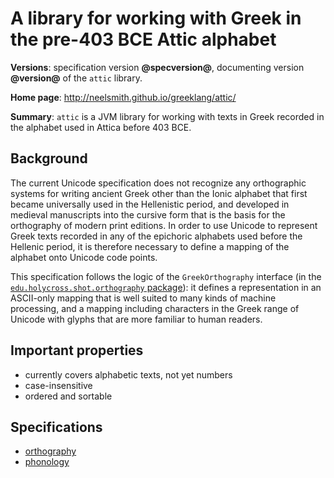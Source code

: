 # A library for working with Greek in the pre-403 BCE Attic alphabet  #

**Versions**: specification version **@specversion@**, documenting version **@version@** of the `attic` library.

**Home page**: <http://neelsmith.github.io/greeklang/attic/>

**Summary**: `attic` is a JVM library for working with texts in Greek recorded in the alphabet used in Attica before 403 BCE.



## Background

The current Unicode specification does not recognize any orthographic systems for writing ancient Greek other than the Ionic alphabet that first became universally used in the Hellenistic period, and developed in medieval manuscripts into the cursive form that is the basis for the orthography of modern print editions. In order to use Unicode to represent Greek texts recorded in any of the epichoric alphabets used before the Hellenic period, it is therefore necessary to define a mapping of the alphabet onto Unicode code points.

This specification follows the logic of the `GreekOrthography` interface (in the [`edu.holycross.shot.orthography` package](http://neelsmith.github.io/greeklang/basics/api/)): it defines a representation in an ASCII-only mapping that is well suited to many kinds of machine processing, and a mapping including characters in the Greek range of Unicode with glyphs that are more familiar to human readers.



## Important properties

- currently covers alphabetic texts, not yet numbers
- case-insensitive
- ordered and sortable

## Specifications

- <a concordion:run="concordion" href="orthography/Orthography.html">orthography</a>
- <a concordion:run="concordion" href="phonology/Phonology.html">phonology</a>
